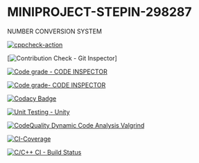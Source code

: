 # MINIPROJECT-STEPIN-298287

NUMBER CONVERSION SYSTEM

[![cppcheck-action](https://github.com/vishnupriyapurantharan/MINIPROJECT-STEPIN-298287/actions/workflows/cppcheck.yml/badge.svg?branch=master)](https://github.com/vishnupriyapurantharan/MINIPROJECT-STEPIN-298287/actions/workflows/cppcheck.yml)

[![Contribution Check - Git Inspector](https://github.com/vishnupriyapurantharan/MINIPROJECT-STEPIN-298287/actions/workflows/gitinspector.yml/badge.svg?branch=master)]

[![Code grade - CODE INSPECTOR](https://www.code-inspector.com/project/24967/score/svg)](https://frontend.code-inspector.com/public/project/24967/MINIPROJECT-STEPIN-298287/dashboard)<br>

[![Code grade- CODE INSPECTOR](https://www.code-inspector.com/project/24967/status/svg)](https://frontend.code-inspector.com/public/project/24967/MINIPROJECT-STEPIN-298287/dashboard)<br>


[![Codacy Badge](https://app.codacy.com/project/badge/Grade/89f8be4f586f45e283e499db1d2b5ffe)](https://www.codacy.com/gh/vishnupriyapurantharan/MINIPROJECT-STEPIN-298287/dashboard?utm_source=github.com&amp;utm_medium=referral&amp;utm_content=vishnupriyapurantharan/MINIPROJECT-STEPIN-298287&amp;utm_campaign=Badge_Grade)

[![Unit Testing - Unity](https://github.com/vishnupriyapurantharan/MINIPROJECT-STEPIN-298287/actions/workflows/unity.yml/badge.svg)](https://github.com/vishnupriyapurantharan/MINIPROJECT-STEPIN-298287/actions/workflows/unity.yml)

[![CodeQuality Dynamic Code Analysis Valgrind](https://github.com/vishnupriyapurantharan/MINIPROJECT-STEPIN-298287/actions/workflows/CodeQuality_Dynamic.yml/badge.svg)](https://github.com/vishnupriyapurantharan/MINIPROJECT-STEPIN-298287/actions/workflows/CodeQuality_Dynamic.yml)

[![CI-Coverage](https://github.com/vishnupriyapurantharan/MINIPROJECT-STEPIN-298287/actions/workflows/gcov.yml/badge.svg)](https://github.com/vishnupriyapurantharan/MINIPROJECT-STEPIN-298287/actions/workflows/gcov.yml)

[![C/C++ CI - Build Status](https://github.com/vishnupriyapurantharan/MINIPROJECT-STEPIN-298287/actions/workflows/c-cpp.yml/badge.svg)](https://github.com/vishnupriyapurantharan/MINIPROJECT-STEPIN-298287/actions/workflows/c-cpp.yml)
